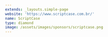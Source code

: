 ```yaml
---
extends: _layouts.simple-page
website: 'https://www.scriptcase.com.br/'
name: ScriptCase
type: diamond
image: /assets/images/sponsors/scriptcase.png
---
```


